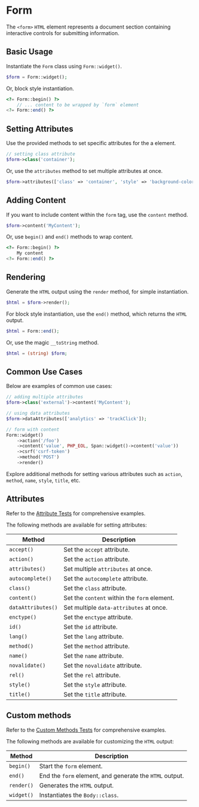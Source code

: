 # Form

The `<form>` `HTML` element represents a document section containing interactive controls for submitting information.

## Basic Usage

Instantiate the `Form` class using `Form::widget()`.

```php
$form = Form::widget();
```

Or, block style instantiation.

```php
<?= Form::begin() ?>
    // ... content to be wrapped by `form` element
<?= Form::end() ?>
```

## Setting Attributes

Use the provided methods to set specific attributes for the a element.

```php
// setting class attribute
$form->class('container');
```

Or, use the `attributes` method to set multiple attributes at once.

```php
$form->attributes(['class' => 'container', 'style' => 'background-color: #eee;']);
```

## Adding Content

If you want to include content within the `form` tag, use the `content` method.

```php
$form->content('MyContent');
```

Or, use `begin()` and `end()` methods to wrap content.

```php
<?= Form::begin() ?>
    My content
<?= Form::end() ?>
```

## Rendering

Generate the `HTML` output using the `render` method, for simple instantiation. 

```php
$html = $form->render();
```

For block style instantiation, use the `end()` method, which returns the `HTML` output.

```php
$html = Form::end();
```

Or, use the magic `__toString` method.

```php
$html = (string) $form;
```

## Common Use Cases

Below are examples of common use cases:

```php
// adding multiple attributes
$form->class('external')->content('MyContent');

// using data attributes
$form->dataAttributes(['analytics' => 'trackClick']);

// form with content
Form::widget()
    ->action('/foo')
    ->content('value', PHP_EOL, Span::widget()->content('value'))
    ->csrf('csrf-token')
    ->method('POST')
    ->render()
```

Explore additional methods for setting various attributes such as `action`, `method`, `name`, `style`, `title`, etc.

## Attributes

Refer to the [Attribute Tests](https://github.com/ui-awesome/html/blob/main/tests/FormControl/Form/AttributeTest.php) for
comprehensive examples.

The following methods are available for setting attributes:

| Method            | Description                                                                                      |
| ----------------- | ------------------------------------------------------------------------------------------------ |
| `accept()`        | Set the `accept` attribute.                                                                      |
| `action()`        | Set the `action` attribute.                                                                      |
| `attributes()`    | Set multiple `attributes` at once.                                                               |
| `autocomplete()`  | Set the `autocomplete` attribute.                                                                |
| `class()`         | Set the `class` attribute.                                                                       |
| `content()`       | Set the `content` within the `form` element.                                                     |
| `dataAttributes()`| Set multiple `data-attributes` at once.                                                          |
| `enctype()`       | Set the `enctype` attribute.                                                                     |
| `id()`            | Set the `id` attribute.                                                                          |
| `lang()`          | Set the `lang` attribute.                                                                        |
| `method()`        | Set the `method` attribute.                                                                      |
| `name()`          | Set the `name` attribute.                                                                        |
| `novalidate()`    | Set the `novalidate` attribute.                                                                  |
| `rel()`           | Set the `rel` attribute.                                                                         |
| `style()`         | Set the `style` attribute.                                                                       |
| `title()`         | Set the `title` attribute.                                                                       |

## Custom methods

Refer to the [Custom Methods Tests](https://github.com/ui-awesome/html/blob/main/tests/FormControl/Form/CustomMethodTest.php)
for comprehensive examples.

The following methods are available for customizing the `HTML` output:

| Method    | Description                                                                                              |
| --------- | -------------------------------------------------------------------------------------------------------- |
| `begin() `| Start the `form` element.                                                                                |
| `end()`   | End the `form` element, and generate the `HTML` output.                                                  |
| `render()`| Generates the `HTML` output.                                                                             |
| `widget()`| Instantiates the `Body::class`.                                                                          |
